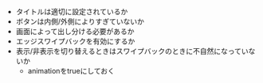 - タイトルは適切に設定されているか
- ボタンは内側/外側によりすぎていないか
- 画面によって出し分ける必要があるか
- エッジスワイプバックを有効にするか
- 表示/非表示を切り替えるときはスワイプバックのときに不自然になっていないか
    - animationをtrueにしておく

